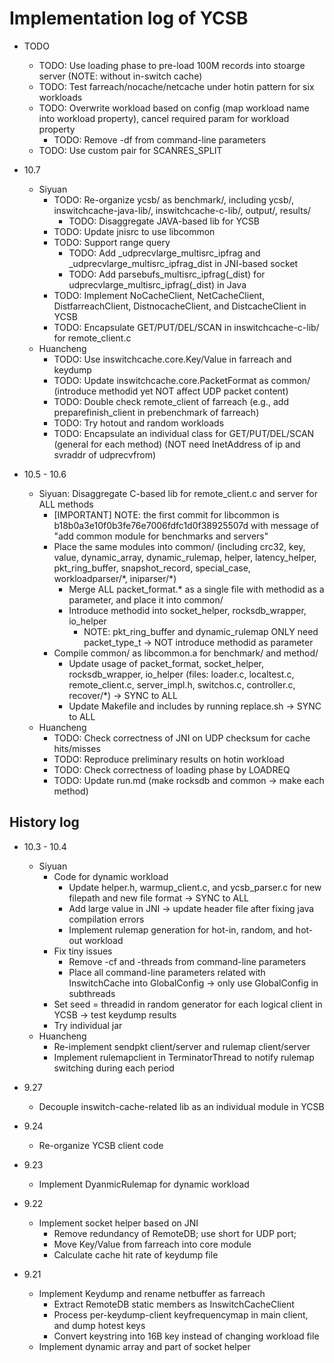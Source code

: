 # Implementation log of YCSB

- TODO
	+ TODO: Use loading phase to pre-load 100M records into stoarge server (NOTE: without in-switch cache)
	+ TODO: Test farreach/nocache/netcache under hotin pattern for six workloads
	* TODO: Overwrite workload based on config (map workload name into workload property), cancel required param for workload property
		- TODO: Remove -df from command-line parameters
	* TODO: Use custom pair for SCANRES_SPLIT

- 10.7
	+ Siyuan
		* TODO: Re-organize ycsb/ as benchmark/, including ycsb/, inswitchcache-java-lib/, inswitchcache-c-lib/, output/, results/
			- TODO: Disaggregate JAVA-based lib for YCSB
		* TODO: Update jnisrc to use libcommon
		* TODO: Support range query
			- TODO: Add _udprecvlarge_multisrc_ipfrag and _udprecvlarge_multisrc_ipfrag_dist in JNI-based socket
			- TODO: Add parsebufs_multisrc_ipfrag(_dist) for udprecvlarge_multisrc_ipfrag(_dist) in Java
		* TODO: Implement NoCacheClient, NetCacheClient, DistfarreachClient, DistnocacheClient, and DistcacheClient in YCSB
		* TODO: Encapsulate GET/PUT/DEL/SCAN in inswitchcache-c-lib/ for remote_client.c
	+ Huancheng
		* TODO: Use inswitchcache.core.Key/Value in farreach and keydump
		* TODO: Update inswitchcache.core.PacketFormat as common/ (introduce methodid yet NOT affect UDP packet content)
		* TODO: Double check remote_client of farreach (e.g., add preparefinish_client in prebenchmark of farreach)
		* TODO: Try hotout and random workloads
		* TODO: Encapsulate an individual class for GET/PUT/DEL/SCAN (general for each method) (NOT need InetAddress of ip and svraddr of udprecvfrom)

- 10.5 - 10.6
	+ Siyuan: Disaggregate C-based lib for remote_client.c and server for ALL methods
		* [IMPORTANT] NOTE: the first commit for libcommon is b18b0a3e10f0b3fe76e7006fdfc1d0f38925507d with message of "add common module for benchmarks and servers"
		* Place the same modules into common/ (including crc32, key, value, dynamic_array, dynamic_rulemap, helper, latency_helper, pkt_ring_buffer, snapshot_record, special_case, workloadparser/\*, iniparser/\*)
			- Merge ALL packet_format\.* as a single file with methodid as a parameter, and place it into common/
			- Introduce methodid into socket_helper, rocksdb_wrapper, io_helper
				+ NOTE: pkt_ring_buffer and dynamic_rulemap ONLY need packet_type_t -> NOT introduce methodid as parameter
		* Compile common/ as libcommon.a for benchmark/ and method/
			- Update usage of packet_format, socket_helper, rocksdb_wrapper, io_helper (files: loader.c, localtest.c, remote_client.c, server_impl.h, switchos.c, controller.c, recover/\*) -> SYNC to ALL
			- Update Makefile and includes by running replace.sh -> SYNC to ALL
	+ Huancheng
		* TODO: Check correctness of JNI on UDP checksum for cache hits/misses
		* TODO: Reproduce preliminary results on hotin workload
		* TODO: Check correctness of loading phase by LOADREQ
		* TODO: Update run.md (make rocksdb and common -> make each method)

## History log

- 10.3 - 10.4
	+ Siyuan
		+ Code for dynamic workload
			* Update helper.h, warmup_client.c, and ycsb_parser.c for new filepath and new file format -> SYNC to ALL
			* Add large value in JNI -> update header file after fixing java compilation errors
			* Implement rulemap generation for hot-in, random, and hot-out workload
		+ Fix tiny issues
			* Remove -cf and -threads from command-line parameters
			* Place all command-line parameters related with InswitchCache into GlobalConfig -> only use GlobalConfig in subthreads
		+ Set seed = threadid in random generator for each logical client in YCSB -> test keydump results
		+ Try individual jar
	+ Huancheng
		* Re-implement sendpkt client/server and rulemap client/server
		* Implement rulemapclient in TerminatorThread to notify rulemap switching during each period

- 9.27
	+ Decouple inswitch-cache-related lib as an individual module in YCSB

- 9.24
	+ Re-organize YCSB client code

- 9.23
	+ Implement DyanmicRulemap for dynamic workload

- 9.22
	+ Implement socket helper based on JNI
		* Remove redundancy of RemoteDB; use short for UDP port; 
		* Move Key/Value from farreach into core module
		* Calculate cache hit rate of keydump file

- 9.21
	+ Implement Keydump and rename netbuffer as farreach
		* Extract RemoteDB static members as InswitchCacheClient
		* Process per-keydump-client keyfrequencymap in main client, and dump hotest keys
		* Convert keystring into 16B key instead of changing workload file
	+ Implement dynamic array and part of socket helper
